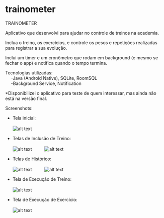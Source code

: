# trainometer

TRAINOMETER

Aplicativo que desenvolvi para ajudar no controle de treinos na academia.

Inclua o treino, os exercícios, e controle os pesos e repetições realizadas para registrar a sua evolução.

Inclui um timer e um cronômetro que rodam em background (e mesmo se fechar o app) e notifica quando o tempo termina.

Tecnologias utilizadas:<br>
&emsp; -Java (Android Native), SQLite, RoomSQL<br>
&emsp; -Background Service, Notification 

*Disponibilizei o aplicativo para teste de quem interessar, mas ainda não está na versão final.

Screenshots:

- Tela inicial: <br><br>
![alt text](https://github.com/arthurolmos/trainometer/blob/master/screenshots/Screenshot_20190926-111228_Trainometer.jpg)


- Telas de Inclusão de Treino: <br><br>
![alt text](https://github.com/arthurolmos/trainometer/blob/master/screenshots/Screenshot_20190926-111256_Trainometer.jpg) &emsp; &emsp;
![alt text](https://github.com/arthurolmos/trainometer/blob/master/screenshots/Screenshot_20190926-111320_Trainometer.jpg)

- Telas de Histórico: <br><br>
![alt text](https://github.com/arthurolmos/trainometer/blob/master/screenshots/Screenshot_20190926-111330_Trainometer.jpg) &emsp; &emsp;
![alt text](https://github.com/arthurolmos/trainometer/blob/master/screenshots/Screenshot_20190926-111336_Trainometer.jpg)


- Tela de Execução de Treino: <br><br>
![alt text](https://github.com/arthurolmos/trainometer/blob/master/screenshots/Screenshot_20190926-111351_Trainometer.jpg) &emsp; &emsp;

- Tela de Execução de Exercício: <br><br>
![alt text](https://github.com/arthurolmos/trainometer/blob/master/screenshots/Screenshot_20190926-111409_Trainometer.jpg)



